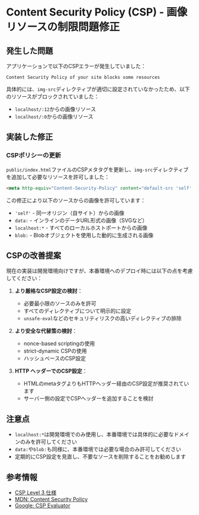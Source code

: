 # Content Security Policy (CSP) - 画像リソースの制限問題修正

## 発生した問題

アプリケーションで以下のCSPエラーが発生していました：

```
Content Security Policy of your site blocks some resources
```

具体的には、`img-src`ディレクティブが適切に設定されていなかったため、以下のリソースがブロックされていました：
- `localhost/:12`からの画像リソース
- `localhost/:0`からの画像リソース

## 実装した修正

### CSPポリシーの更新

`public/index.html`ファイルのCSPメタタグを更新し、`img-src`ディレクティブを追加して必要なリソースを許可しました：

```html
<meta http-equiv="Content-Security-Policy" content="default-src 'self'; script-src 'self' 'unsafe-eval' https://cdn.jsdelivr.net; style-src 'self' 'unsafe-inline' https://fonts.googleapis.com; font-src 'self' https://fonts.gstatic.com; img-src 'self' data: localhost:* blob:; connect-src 'self' https://cors-anywhere.herokuapp.com">
```

この修正により以下のソースからの画像を許可しています：
- `'self'` - 同一オリジン（自サイト）からの画像
- `data:` - インラインのデータURL形式の画像（SVGなど）
- `localhost:*` - すべてのローカルホストポートからの画像
- `blob:` - Blobオブジェクトを使用した動的に生成される画像

## CSPの改善提案

現在の実装は開発環境向けですが、本番環境へのデプロイ時には以下の点を考慮してください：

1. **より厳格なCSP設定の検討**：
   - 必要最小限のソースのみを許可
   - すべてのディレクティブについて明示的に設定
   - `unsafe-eval`などのセキュリティリスクの高いディレクティブの排除

2. **より安全な代替策の検討**：
   - nonce-based scriptingの使用
   - strict-dynamic CSPの使用
   - ハッシュベースのCSP設定

3. **HTTP ヘッダーでのCSP設定**：
   - HTMLのmetaタグよりもHTTPヘッダー経由のCSP設定が推奨されています
   - サーバー側の設定でCSPヘッダーを追加することを検討

## 注意点

- `localhost:*`は開発環境でのみ使用し、本番環境では具体的に必要なドメインのみを許可してください
- `data:`や`blob:`も同様に、本番環境では必要な場合のみ許可してください
- 定期的にCSP設定を見直し、不要なソースを削除することをお勧めします

## 参考情報

- [CSP Level 3 仕様](https://www.w3.org/TR/CSP3/)
- [MDN: Content Security Policy](https://developer.mozilla.org/ja/docs/Web/HTTP/CSP)
- [Google: CSP Evaluator](https://csp-evaluator.withgoogle.com/)